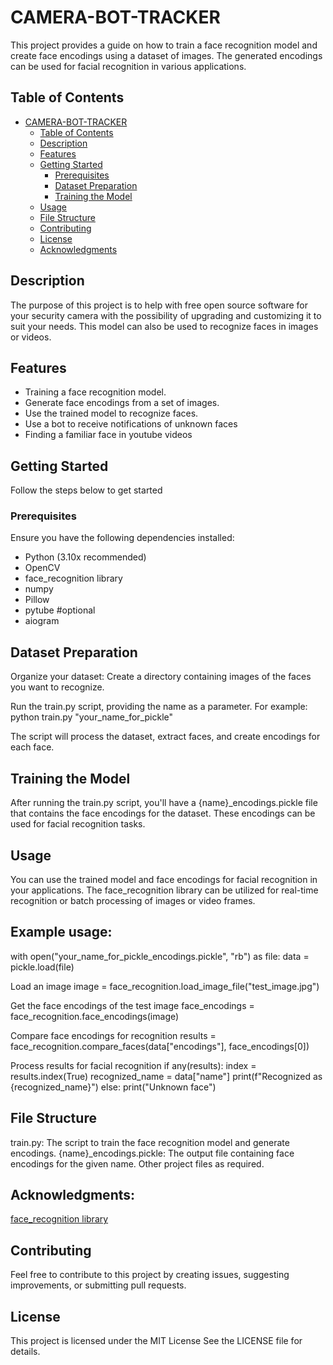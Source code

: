 # CAMERA-BOT-TRACKER

This project provides a guide on how to train a face recognition model and create face encodings using a dataset of images. The generated encodings can be used for facial recognition in various applications.

## Table of Contents

- [CAMERA-BOT-TRACKER](#CAMERA-BOT-TRACKER)
  - [Table of Contents](#table-of-contents)
  - [Description](#description)
  - [Features](#features)
  - [Getting Started](#getting-started)
    - [Prerequisites](#prerequisites)
    - [Dataset Preparation](#dataset-preparation)
    - [Training the Model](#training-the-model)
  - [Usage](#usage)
  - [File Structure](#file-structure)
  - [Contributing](#contributing)
  - [License](#license)
  - [Acknowledgments](#acknowledgments)

## Description

The purpose of this project is to help with free open source software for your security camera with the possibility of upgrading and customizing it to suit your needs. This model can also be used to recognize faces in images or videos.


## Features

- Training a face recognition model.
- Generate face encodings from a set of images.
- Use the trained model to recognize faces.
- Use a bot to receive notifications of unknown faces
- Finding a familiar face in youtube videos


## Getting Started

Follow the steps below to get started 

### Prerequisites

Ensure you have the following dependencies installed:

- Python (3.10x recommended)
- OpenCV
- face_recognition library
- numpy
- Pillow
- pytube #optional
- aiogram


## Dataset Preparation


Organize your dataset: Create a directory containing images of the faces you want to recognize.

Run the train.py script, providing the name as a parameter. For example:
python train.py "your_name_for_pickle"

The script will process the dataset, extract faces, and create encodings for each face.


## Training the Model


After running the train.py script, you'll have a {name}_encodings.pickle file that contains the face encodings for the dataset. These encodings can be used for facial recognition tasks.

## Usage
You can use the trained model and face encodings for facial recognition in your applications. The face_recognition library can be utilized for real-time recognition or batch processing of images or video frames.

## Example usage:
with open("your_name_for_pickle_encodings.pickle", "rb") as file:
    data = pickle.load(file)

Load an image
image = face_recognition.load_image_file("test_image.jpg")

Get the face encodings of the test image
face_encodings = face_recognition.face_encodings(image)

Compare face encodings for recognition
results = face_recognition.compare_faces(data["encodings"], face_encodings[0])

Process results for facial recognition
if any(results):
    index = results.index(True)
    recognized_name = data["name"]
    print(f"Recognized as {recognized_name}")
else:
    print("Unknown face")

## File Structure
train.py: The script to train the face recognition model and generate encodings.
{name}_encodings.pickle: The output file containing face encodings for the given name.
Other project files as required.


## Acknowledgments:



[face_recognition library](https://github.com/ageitgey/face_recognition)


## Contributing
Feel free to contribute to this project by creating issues, suggesting improvements, or submitting pull requests.


## License
This project is licensed under the MIT License See the LICENSE file for details.

